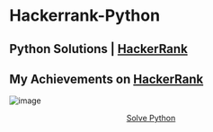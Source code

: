 # Hackerrank-Python


## Python Solutions | <a href="https://www.hackerrank.com/" target="_blank">HackerRank</a>

## My Achievements on <a href="https://www.hackerrank.com/asimranaxo?hr_r=1" target="_blank">HackerRank</a>
![image](https://user-images.githubusercontent.com/118390636/212944131-58a3dba5-5076-41fa-a001-23d561b9da8a.png)

<p align="center">
  <a href="https://www.hackerrank.com/domains/python?filters%5Bstatus%5D%5B%5D=unsolved&badge_type=python" target="_blank">Solve Python</a>
</p>
